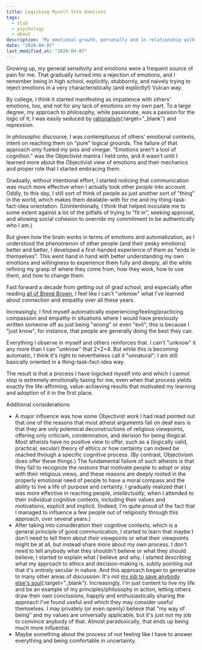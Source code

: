 ```yaml
---
title: Logicking Myself Into Emotions
tags:
  - stub
  - psychology
  - about
description: "My emotional growth, personally and in relationship with others, is due in large part to my intellectual grasp of the sheer logic of developing myself in that area."
date: "2020-04-07"
last_modified_at: "2020-04-07"
---
```


Growing up, my general sensitivity and emotions were a frequent source of pain for me. That gradually turned into a rejection of emotions, and I remember being in high school, explicitly, stubbornly, and naively trying to reject emotions in a very characteristically (and explicitly!) Vulcan way.

By college, I think it started manifesting as impatience with others' emotions, too, and not for any lack of emotions on my own part. To a large degree, my approach to philosophy, while passionate, was a passion for the logic of it; I was easily seduced by [rationalism](http://aynrandlexicon.com/lexicon/rationalism_vs_empiricism.html){:target="&lowbar;blank"} and repression.

In philosophic discourse, I was contemptuous of others' emotional contexts, intent on reaching them on "pure" logical grounds. The failure of that approach only fueled my piss and vinegar. "Emotions aren't a tool of cognition." was the Objectivist mantra I held onto, and it wasn't until I learned more about the Objectivist view of emotions and their mechanics and proper role that I started embracing them.

Gradually, without intentional effort, I started noticing that communication was much more effective when I actually took other _people_ into account. Oddly, to this day, I still sort of think of people as just another sort of "thing" in the world, which makes them dealable-with for me and my thing-task-fact-idea orientation. (Unintentionally, I think that helped inoculate me to some extent against a lot of the pitfalls of trying to "fit in", seeking approval, and allowing social cohesion to override my commitment to be authentically who I am.)

But given how the brain works in terms of emotions and automatization, as I understood the phenomenon of other people (and their pesky emotions) better and better, I developed a first-handed experience of them as "ends in themselves". This went hand in hand with better understanding my own emotions and willingness to experience them fully and deeply, all the while refining my grasp of where they come from, how they work, how to use them, and how to change them.

Fast forward a decade from getting out of grad school, and especially after reading [all of Brené Brown](/about#psychological-and-emotional-well-being), I feel like I can't "unknow" what I've learned about connection and empathy over all these years.

Increasingly, I find myself automatically experiencing/feeling/practicing compassion and empathy in situations where I would have previously written someone off as just being "wrong" or even "evil"; this is because I "just know", for instance, that people are generally doing the best they can.

Everything I observe in myself and others reinforces that. I can't "unknow" it any more than I can "unknow" that 2+2=4. But while this is becoming automatic, I think it's right to nevertheless call it "unnatural"; I am still basically oriented in a thing-task-fact-idea way.

The result is that a process I have logicked myself into and which I cannot stop is extremely emotionally taxing for me, even when that process yields exactly the life-affirming, value-achieving results that motivated my learning and adoption of it in the first place.

Additional considerations:

* A major influence was how some Objectivist work I had read pointed out that one of the reasons that most atheist arguments fall on deaf ears is that they are only polemical deconstructions of religious viewpoints, offering only criticism, condemnation, and derision for being illogical. Most atheists have no positive view to offer, such as a (logically valid, practical, secular) theory of ethics or how certainty can indeed be reached through a specific cognitive process. (By contrast, Objectivism does offer these things.) The fundamental failure of such atheists is that they fail to recognize the _reasons_ that motivate people to adopt or stay with their religious views, and these reasons are deeply rooted in the properly emotional need of people to have a moral compass and the ability to live a life of purpose and certainty. I gradually realized that I was more effective in reaching people, _intellectually_, when I attended to their individual cognitive contexts, including their values and motivations, explicit and implicit. (Indeed, I'm quite proud of the fact that I managed to influence a few people out of religiosity through this approach, over several years.)
* After taking into consideration their cognitive contexts, which is a general principle of good communication, I started to learn that maybe I don't need to tell them about _their_ viewpoints or what their viewpoints might be at all, but instead share more about my own process. I don't need to tell anybody what they shouldn't believe or what they should believe; I started to explain what _I_ believe and why. I started describing what my approach to ethics and decision-making is, subtly pointing out that it's entirely secular in nature. And this approach began to generalize to many other areas of discussion: It's not [my job to save anybody else's soul](https://xkcd.com/386/){:target="&lowbar;blank"}. Increasingly, I'm just content to live my life and be an example of my principles/philosophy in action, letting others draw their own conclusions, happily and enthusiastically sharing the approach I've found useful and which they may consider useful themselves. I may privately (or even openly) believe that "my way of being" and my values are universally applicable, but it's just not my job to convince anybody of that. Almost paradoxically, that ends up being much more influential.
* Maybe something about the process of not feeling like I have to answer everything and being comfortable in uncertainty.
